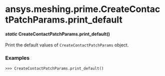 # ansys.meshing.prime.CreateContactPatchParams.print_default



#### *static* CreateContactPatchParams.print_default()

Print the default values of `CreateContactPatchParams` object.

### Examples

```pycon
>>> CreateContactPatchParams.print_default()
```

<!-- !! processed by numpydoc !! -->
